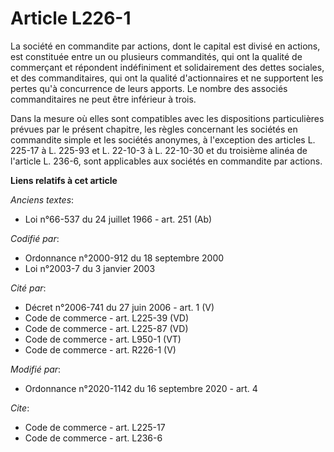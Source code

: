 # Article L226-1

La société en commandite par actions, dont le capital est divisé en actions, est constituée entre un ou plusieurs
commandités, qui ont la qualité de commerçant et répondent indéfiniment et solidairement des dettes sociales, et des
commanditaires, qui ont la qualité d'actionnaires et ne supportent les pertes qu'à concurrence de leurs apports. Le nombre
des associés commanditaires ne peut être inférieur à trois.

Dans la mesure où elles sont compatibles avec les dispositions particulières prévues par le présent chapitre, les règles
concernant les sociétés en commandite simple et les sociétés anonymes, à l'exception des articles L. 225-17 à L. 225-93 et L.
22-10-3 à L. 22-10-30 et du troisième alinéa de l'article L. 236-6, sont applicables aux sociétés en commandite par actions.

**Liens relatifs à cet article**

_Anciens textes_:

  - Loi n°66-537 du 24 juillet 1966 - art. 251 (Ab)

_Codifié par_:

  - Ordonnance n°2000-912 du 18 septembre 2000
  - Loi n°2003-7 du 3 janvier 2003

_Cité par_:

  - Décret n°2006-741 du 27 juin 2006 - art. 1 (V)
  - Code de commerce - art. L225-39 (VD)
  - Code de commerce - art. L225-87 (VD)
  - Code de commerce - art. L950-1 (VT)
  - Code de commerce - art. R226-1 (V)

_Modifié par_:

  - Ordonnance n°2020-1142 du 16 septembre 2020 - art. 4

_Cite_:

  - Code de commerce - art. L225-17
  - Code de commerce - art. L236-6
